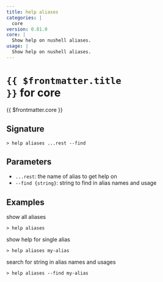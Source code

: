 ```yaml
---
title: help aliases
categories: |
  core
version: 0.81.0
core: |
  Show help on nushell aliases.
usage: |
  Show help on nushell aliases.
---
```


# <code>{{ $frontmatter.title }}</code> for core

<div class='command-title'>{{ $frontmatter.core }}</div>

## Signature

```> help aliases ...rest --find```

## Parameters

 -  `...rest`: the name of alias to get help on
 -  `--find {string}`: string to find in alias names and usage

## Examples

show all aliases
```shell
> help aliases

```

show help for single alias
```shell
> help aliases my-alias

```

search for string in alias names and usages
```shell
> help aliases --find my-alias

```
